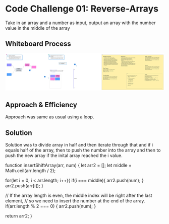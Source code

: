 # Code Challenge 01: Reverse-Arrays

<!-- Description of the challenge -->

Take in an array and a number as input, output an array with the number value in the middle of the array

## Whiteboard Process

<!-- Embedded whiteboard image -->

![insertShiftArrayUmi](./shiftArrayUml.jpeg) <!-- Replace with actual link -->

## Approach & Efficiency

<!-- What approach did you take? Why? What is the Big O space/time for this approach? -->

Approach was same as usual using a loop.

## Solution

<!-- Show how to run your code, and examples of it in action -->

Solution was to divide array in half and then iterate through that and if i equals half of the array, then to push the number into the array and then to push the new array if the inital array reached the i value.

function insertShiftArray(arr, num) {
let arr2 = [];
let middle = Math.ceil(arr.length / 2);

for(let i = 0; i < arr.length; i++){
if(i === middle){
arr2.push(num);
}
arr2.push(arr[i]);
}

// If the array length is even, the middle index will be right after the last element,
// so we need to insert the number at the end of the array.
if(arr.length % 2 === 0) {
arr2.push(num);
}

return arr2;
}
